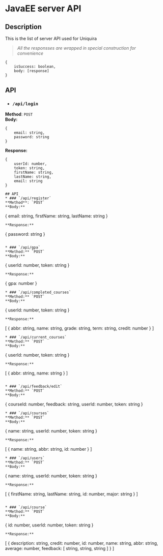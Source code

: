 # JavaEE server API
## Description
This is the list of server API used for Uniquira

> *All the responsses are wrapped in special construction for convenience*
```
{
    isSuccess: boolean,
    body: [response]
}
```

## API
* ### `/api/login`
**Method**: `POST`  
**Body:**
```
{
    email: string,
    password: string
}
```
**Response:**
```
{
    userId: number,
    token: string,
    firstName: string,
    lastName: string,
    email: string
}

## API
* ### `/api/register`
**Method**: `POST`  
**Body:**
```
{
    email: string,
    firstName: string,
    lastName: string
}
```
**Response:**
```
{
    password: string
}
```

* ### `/api/gpa`
**Method:** `POST`
**Body:**
```
{
    userId: number,
    token: string
}
```
**Response:**
```
{
    gpa: number
}
```
* ### `/api/completed_courses`
**Method:** `POST`
**Body:**
```
{
    userId: number,
    token: string
}
```
**Response:**
```
[
    {
        abbr: string,
        name: string,
        grade: string,
        term: string,
        credit: number
    }
]
```
* ### `/api/current_courses`
**Method:** `POST`
**Body:**
```
{
    userId: number,
    token: string
}
```
**Response:**
```
[
    {
        abbr: string,
        name: string
    }
]
```

* ### `/api/feedback/edit`
**Method:** `POST`    
**Body:**
```
{
    courseId: number,
    feedback: string,
    userId: number,
    token: string
}
```
* ### `/api/courses`
**Method:** `POST`
**Body:**
```
{
    name: string,
    userId: number,
    token: string
}
```
**Response:**
```
[
    {
        name: string,
        abbr: string,
        id: number
    }
]
```
* ### `/api/users`
**Method:** `POST`
**Body:**
```
{
    name: string,
    userId: number,
    token: string
}
```
**Response:**
```
[
    {
        firstName: string,
        lastName: string,
        id: number,
        major: string
    }
]
```

* ### `/api/course`
**Method:** `POST`
**Body:**
```
{
    id: number,
    userId: number,
    token: string
}
```
**Response:**
```
[
    {
        description: string,
        credit: number,
        id: number,
        name: string,
        abbr: string,
        average: number,
        feedback: [
            string,
            string,
            string
        ]
    }
]
```

